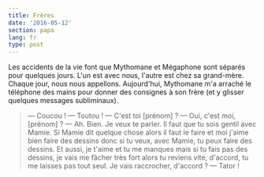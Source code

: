 ```yaml
---
title: Frères
date: '2016-05-12'
section: papa
lang: fr
type: post
---
```


Les accidents de la vie font que Mythomane et Mégaphone sont séparés pour quelques jours. L'un est avec nous, l'autre est chez sa grand-mère. Chaque jour, nous nous appellons. Aujourd'hui, Mythomane m'a arraché le téléphone des mains pour donner des consignes à son frère (et y glisser quelques messages subliminaux).

<!-- more -->

> — Coucou !
> — Toutou !
> — C'est toi [prénom] ?
> — Oui, c'est moi, [prénom] ?
> — Ah. Bien. Je veux te parler. Il faut que tu sois gentil avec Mamie. Si Mamie dit quelque chose alors il faut le faire et moi j'aime bien faire des dessins donc si tu veux, avec Mamie, tu peux faire des dessins. Et aussi, je t'aime et tu me manques mais si tu fais pas des dessins, je vais me fâcher très fort alors tu reviens vite, d'accord, tu me laisses pas tout seul. Je vais raccrocher, d'accord ?
> — Tator !
